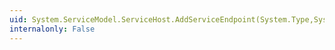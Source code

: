 ```yaml
---
uid: System.ServiceModel.ServiceHost.AddServiceEndpoint(System.Type,System.ServiceModel.Channels.Binding,System.String,System.Uri)
internalonly: False
---
```

